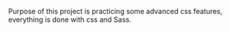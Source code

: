 Purpose of this project is practicing some advanced css features, everything is done with css and Sass. 